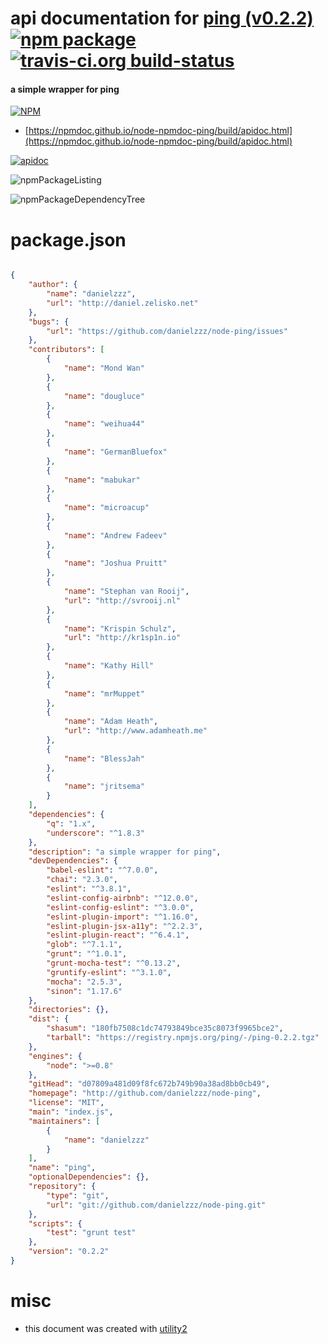 # api documentation for  [ping (v0.2.2)](http://github.com/danielzzz/node-ping)  [![npm package](https://img.shields.io/npm/v/npmdoc-ping.svg?style=flat-square)](https://www.npmjs.org/package/npmdoc-ping) [![travis-ci.org build-status](https://api.travis-ci.org/npmdoc/node-npmdoc-ping.svg)](https://travis-ci.org/npmdoc/node-npmdoc-ping)
#### a simple wrapper for ping

[![NPM](https://nodei.co/npm/ping.png?downloads=true&downloadRank=true&stars=true)](https://www.npmjs.com/package/ping)

- [https://npmdoc.github.io/node-npmdoc-ping/build/apidoc.html](https://npmdoc.github.io/node-npmdoc-ping/build/apidoc.html)

[![apidoc](https://npmdoc.github.io/node-npmdoc-ping/build/screenCapture.buildCi.browser.%252Ftmp%252Fbuild%252Fapidoc.html.png)](https://npmdoc.github.io/node-npmdoc-ping/build/apidoc.html)

![npmPackageListing](https://npmdoc.github.io/node-npmdoc-ping/build/screenCapture.npmPackageListing.svg)

![npmPackageDependencyTree](https://npmdoc.github.io/node-npmdoc-ping/build/screenCapture.npmPackageDependencyTree.svg)



# package.json

```json

{
    "author": {
        "name": "danielzzz",
        "url": "http://daniel.zelisko.net"
    },
    "bugs": {
        "url": "https://github.com/danielzzz/node-ping/issues"
    },
    "contributors": [
        {
            "name": "Mond Wan"
        },
        {
            "name": "dougluce"
        },
        {
            "name": "weihua44"
        },
        {
            "name": "GermanBluefox"
        },
        {
            "name": "mabukar"
        },
        {
            "name": "microacup"
        },
        {
            "name": "Andrew Fadeev"
        },
        {
            "name": "Joshua Pruitt"
        },
        {
            "name": "Stephan van Rooij",
            "url": "http://svrooij.nl"
        },
        {
            "name": "Krispin Schulz",
            "url": "http://kr1sp1n.io"
        },
        {
            "name": "Kathy Hill"
        },
        {
            "name": "mrMuppet"
        },
        {
            "name": "Adam Heath",
            "url": "http://www.adamheath.me"
        },
        {
            "name": "BlessJah"
        },
        {
            "name": "jritsema"
        }
    ],
    "dependencies": {
        "q": "1.x",
        "underscore": "^1.8.3"
    },
    "description": "a simple wrapper for ping",
    "devDependencies": {
        "babel-eslint": "^7.0.0",
        "chai": "2.3.0",
        "eslint": "^3.8.1",
        "eslint-config-airbnb": "^12.0.0",
        "eslint-config-eslint": "^3.0.0",
        "eslint-plugin-import": "^1.16.0",
        "eslint-plugin-jsx-a11y": "^2.2.3",
        "eslint-plugin-react": "^6.4.1",
        "glob": "^7.1.1",
        "grunt": "^1.0.1",
        "grunt-mocha-test": "^0.13.2",
        "gruntify-eslint": "^3.1.0",
        "mocha": "2.5.3",
        "sinon": "1.17.6"
    },
    "directories": {},
    "dist": {
        "shasum": "180fb7508c1dc74793849bce35c8073f9965bce2",
        "tarball": "https://registry.npmjs.org/ping/-/ping-0.2.2.tgz"
    },
    "engines": {
        "node": ">=0.8"
    },
    "gitHead": "d07809a481d09f8fc672b749b90a38ad8bb0cb49",
    "homepage": "http://github.com/danielzzz/node-ping",
    "license": "MIT",
    "main": "index.js",
    "maintainers": [
        {
            "name": "danielzzz"
        }
    ],
    "name": "ping",
    "optionalDependencies": {},
    "repository": {
        "type": "git",
        "url": "git://github.com/danielzzz/node-ping.git"
    },
    "scripts": {
        "test": "grunt test"
    },
    "version": "0.2.2"
}
```



# misc
- this document was created with [utility2](https://github.com/kaizhu256/node-utility2)
